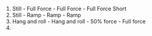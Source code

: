 
1. Still - Full Force - Full Force - Full Force Short
2. Still - Ramp - Ramp - Ramp
3. Hang and roll - Hang and roll - 50% force - Full force
4. 
